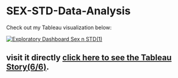 # SEX-STD-Data-Analysis

Check out my Tableau visualization below:

[![Exploratory Dashboard Sex n STD(1)](https://github.com/rishabh11336/SEX-STD-Data-Analysis-/assets/67859818/23247456-df4c-47d0-9d31-cbdcf0d39ff1)](https://public.tableau.com/views/ExploratoryDashboardSexnSTD/ExploratoryDashboardSexnSTD)

## visit it directly [click here to see the Tableau Story(6/6)](https://public.tableau.com/views/SexnSTD/SexnSTD?:language=en-US&:sid=&:display_count=n&:origin=viz_share_link).
